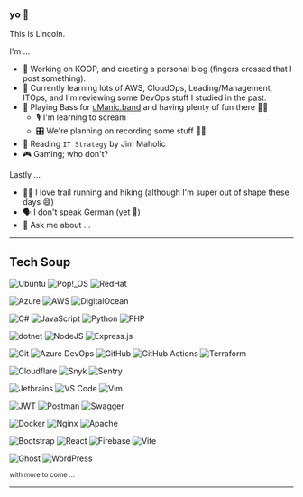 ### yo 👋

<!--
**lincolnpires/lincolnpires** is a ✨ _special_ ✨ repository because its `README.md` (this file) appears on your GitHub profile.
-->

This is Lincoln.

I'm ...
- 🔭 Working on KOOP, and creating a personal blog (fingers crossed that I post something).
- 🌱 Currently learning lots of AWS, CloudOps, Leading/Management, ITOps, and I'm reviewing some DevOps stuff I studied in the past.
- 🎵 Playing Bass for [uManic.band](https://uManic.band) and having plenty of fun there 🤘🏾
  - 🎙️ I'm learning to scream
  - 🎛️ We're planning on recording some stuff 🤞🏾
- 📖 Reading `IT Strategy` by Jim Maholic
- 🎮 Gaming; who don't?

Lastly ...
- 🏃🏾‍ I love trail running and hiking (although I'm super out of shape these days 😅)
- 🗣 I don't speak German (yet 🤔)
- 💬 Ask me about ...

---
## Tech Soup

![Ubuntu](https://img.shields.io/badge/Ubuntu-E95420?style=for-the-badge&logo=ubuntu&logoColor=white) 
![Pop!_OS](https://img.shields.io/badge/Pop!_OS-49b8c6.svg?style=for-the-badge&logo=popos&logoColor=white) 
![RedHat](https://img.shields.io/badge/RedHat-white?style=for-the-badge&logo=RedHat&logoColor=ee0000) 

![Azure](https://img.shields.io/badge/azure-blue.svg?style=for-the-badge&logo=microsoft-azure)
![AWS](https://img.shields.io/badge/AWS-%23FF9900.svg?style=for-the-badge&logo=amazon-aws&logoColor=white) 
![DigitalOcean](https://img.shields.io/badge/DigitalOcean-%230167ff.svg?style=for-the-badge&logo=digitalOcean&logoColor=white) 

![C#](https://img.shields.io/badge/C%23-blueviolet.svg?style=for-the-badge&logo=csharp)
![JavaScript](https://img.shields.io/badge/javascript-%23323330.svg?style=for-the-badge&logo=javascript&logoColor=%23F7DF1E)
![Python](https://img.shields.io/badge/python-3670A0?style=for-the-badge&logo=python&logoColor=ffdd54)
![PHP](https://img.shields.io/badge/php-%23777BB4.svg?style=for-the-badge&logo=php&logoColor=white)

![dotnet](https://img.shields.io/badge/dotnet-blueviolet.svg?style=for-the-badge&logo=dotnet&logoColor=white)
![NodeJS](https://img.shields.io/badge/node.js-6DA55F?style=for-the-badge&logo=node.js&logoColor=white) 
![Express.js](https://img.shields.io/badge/express.js-%23404d59.svg?style=for-the-badge&logo=express&logoColor=%2361DAFB) 

![Git](https://img.shields.io/badge/git-%23F05033.svg?style=for-the-badge&logo=git&logoColor=white) 
![Azure DevOps](https://img.shields.io/badge/devops-blue.svg?style=for-the-badge&logo=azure-devops&logoColor=white)
![GitHub](https://img.shields.io/badge/github-%23121011.svg?style=for-the-badge&logo=github&logoColor=white) 
![GitHub Actions](https://img.shields.io/badge/actions-%23121011.svg?style=for-the-badge&logo=github-actions&logoColor=white)
![Terraform](https://img.shields.io/badge/terraform-7740b6?style=for-the-badge&logo=terraform) 

![Cloudflare](https://img.shields.io/badge/Cloudflare-F38020?style=for-the-badge&logo=Cloudflare&logoColor=white) 
![Snyk](https://img.shields.io/badge/Snyk-221f4a?style=for-the-badge&logo=Snyk) 
![Sentry](https://img.shields.io/badge/sentry-362d59?style=for-the-badge&logo=sentry) 

![Jetbrains](https://img.shields.io/badge/Jetbrains-black?style=for-the-badge&logo=Jetbrains) 
![VS Code](https://img.shields.io/badge/VS_Code-4babeb?style=for-the-badge&logo=visualstudiocode) 
![Vim](https://img.shields.io/badge/Vim-ccc?style=for-the-badge&logo=vim&logoColor=019833) 

![JWT](https://img.shields.io/badge/JWT-black?style=for-the-badge&logo=JSON%20web%20tokens) 
![Postman](https://img.shields.io/badge/Postman-FF6C37?style=for-the-badge&logo=postman&logoColor=white) 
![Swagger](https://img.shields.io/badge/-Swagger-%23Clojure?style=for-the-badge&logo=swagger&logoColor=white) 

![Docker](https://img.shields.io/badge/docker-%230db7ed.svg?style=for-the-badge&logo=docker&logoColor=white) 
![Nginx](https://img.shields.io/badge/nginx-%23009639.svg?style=for-the-badge&logo=nginx&logoColor=white) 
![Apache](https://img.shields.io/badge/apache-%23D42029.svg?style=for-the-badge&logo=apache&logoColor=white) 

![Bootstrap](https://img.shields.io/badge/bootstrap-%23563D7C.svg?style=for-the-badge&logo=bootstrap&logoColor=white) 
![React](https://img.shields.io/badge/react-%2320232a.svg?style=for-the-badge&logo=react&logoColor=%2361DAFB) 
![Firebase](https://img.shields.io/badge/firebase-white.svg?style=for-the-badge&logo=Firebase) 
![Vite](https://img.shields.io/badge/vite-9a5efe.svg?style=for-the-badge&logo=vite&logoColor=ffce26) 

![Ghost](https://img.shields.io/badge/Ghost-black.svg?style=for-the-badge&logo=ghost&logoColor=white) 
![WordPress](https://img.shields.io/badge/WordPress-%23117AC9.svg?style=for-the-badge&logo=WordPress&logoColor=white) 

<!-- ![Sequelize](https://img.shields.io/badge/Sequelize-52B0E7?style=for-the-badge&logo=Sequelize&logoColor=white) 
![NPM](https://img.shields.io/badge/NPM-%23000000.svg?style=for-the-badge&logo=npm&logoColor=white) 
![Slack](https://img.shields.io/badge/Slack-4A154B?style=for-the-badge&logo=slack&logoColor=white) 
![Webpack](https://img.shields.io/badge/webpack-%238DD6F9.svg?style=for-the-badge&logo=webpack&logoColor=black) 
![Babel](https://img.shields.io/badge/Babel-F9DC3e?style=for-the-badge&logo=babel&logoColor=black) 
![ElasticSearch](https://img.shields.io/badge/-ElasticSearch-005571?style=for-the-badge&logo=elasticsearch)  -->

<small>with more to come ...</small>

---
<!-- [![Anurag's GitHub stats](https://github-readme-stats.vercel.app/api?username=lincolnpires)](https://github.com/anuraghazra/github-readme-stats) -->

<!-- ![1](https://github-readme-stats.vercel.app/api/top-langs/?username=lincolnpires) -->
